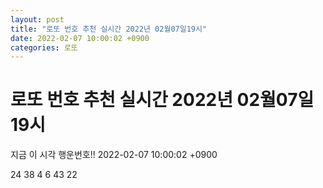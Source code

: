 ```yaml
---
layout: post
title: "로또 번호 추천 실시간 2022년 02월07일19시"
date: 2022-02-07 10:00:02 +0900
categories: 로또
---
```


# 로또 번호 추천 실시간 2022년 02월07일19시

지금 이 시각 행운번호!! 2022-02-07 10:00:02 +0900

 24  38  4  6  43  22 

